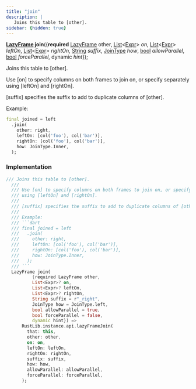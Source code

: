 ```yaml
---
title: "join"
description: |
   Joins this table to [other].
sidebar: {hidden: true}
---
```

<span class="dart-code"><strong>[LazyFrame] join</strong>({<span class="nobr"><strong>required</strong> [LazyFrame] other</span>, <span class="nobr">[List]\<[Expr]> <i>on</i></span>, <span class="nobr">[List]\<[Expr]> <i>leftOn</i></span>, <span class="nobr">[List]\<[Expr]> <i>rightOn</i></span>, <span class="nobr">[String] <i>suffix</i></span>, <span class="nobr">[JoinType] <i>how</i></span>, <span class="nobr">[bool] <i>allowParallel</i></span>, <span class="nobr">[bool] <i>forceParallel</i></span>, <span class="nobr">dynamic <i>hint</i></span>});</span>

 Joins this table to [other].

 Use [on] to specify columns on both frames to join on, or specify separately
 using [leftOn] and [rightOn].

 [suffix] specifies the suffix to add to duplicate columns of [other].

 Example:
 ```dart
 final joined = left
   .join(
     other: right,
     leftOn: [col('foo'), col('bar')],
     rightOn: [col('foo'), col('bar')],
     how: JoinType.Inner,
   );
 ```
### Implementation
```dart
/// Joins this table to [other].
  ///
  /// Use [on] to specify columns on both frames to join on, or specify separately
  /// using [leftOn] and [rightOn].
  ///
  /// [suffix] specifies the suffix to add to duplicate columns of [other].
  ///
  /// Example:
  /// ```dart
  /// final joined = left
  ///   .join(
  ///     other: right,
  ///     leftOn: [col('foo'), col('bar')],
  ///     rightOn: [col('foo'), col('bar')],
  ///     how: JoinType.Inner,
  ///   );
  /// ```
  LazyFrame join(
          {required LazyFrame other,
          List<Expr>? on,
          List<Expr>? leftOn,
          List<Expr>? rightOn,
          String suffix = r"_right",
          JoinType how = JoinType.left,
          bool allowParallel = true,
          bool forceParallel = false,
          dynamic hint}) =>
      RustLib.instance.api.lazyFrameJoin(
        that: this,
        other: other,
        on: on,
        leftOn: leftOn,
        rightOn: rightOn,
        suffix: suffix,
        how: how,
        allowParallel: allowParallel,
        forceParallel: forceParallel,
      );
```

[LazyFrame]: /reference/classes/lazyframe/
[Expr]: /reference/classes/expr/
[List]: https://api.flutter.dev/flutter/dart-core/List-class.html
[String]: https://api.flutter.dev/flutter/dart-core/String-class.html
[JoinType]: /reference/enums/jointype/
[bool]: https://api.flutter.dev/flutter/dart-core/bool-class.html